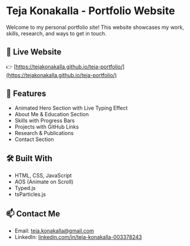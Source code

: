 # Teja Konakalla - Portfolio Website

Welcome to my personal portfolio site! This website showcases my work, skills, research, and ways to get in touch.

## 🚀 Live Website
👉 [https://tejakonakalla.github.io/teja-portfolio/](https://tejakonakalla.github.io/teja-portfolio/)

## 💼 Features
- Animated Hero Section with Live Typing Effect
- About Me & Education Section
- Skills with Progress Bars
- Projects with GitHub Links
- Research & Publications
- Contact Section

## 🛠️ Built With
- HTML, CSS, JavaScript
- AOS (Animate on Scroll)
- Typed.js
- tsParticles.js

## 📫 Contact Me
- Email: teja.konakalla@gmail.com  
- LinkedIn: [linkedin.com/in/teja-konakalla-003378243](https://www.linkedin.com/in/teja-konakalla-003378243)
